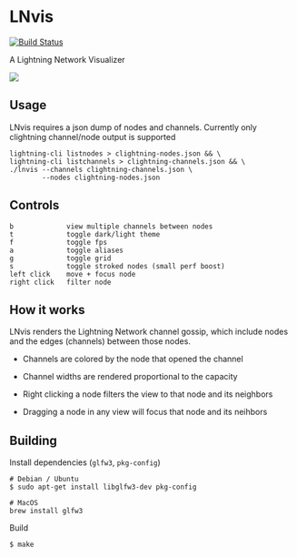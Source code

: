 
# LNvis

[![Build Status](https://travis-ci.org/jb55/lnvis.svg)](https://travis-ci.org/jb55/lnvis)

A Lightning Network Visualizer

<!-- <img src="https://jb55.com/s/abe49a248360d41c.png"/> -->
<img src="https://jb55.com/s/a50cb0ae69cd2032.png"/>

## Usage

LNvis requires a json dump of nodes and channels. Currently only clightning
channel/node output is supported

    lightning-cli listnodes > clightning-nodes.json && \
    lightning-cli listchannels > clightning-channels.json && \
    ./lnvis --channels clightning-channels.json \
            --nodes clightning-nodes.json

## Controls

```
b             view multiple channels between nodes
t             toggle dark/light theme
f             toggle fps
a             toggle aliases
g             toggle grid
s             toggle stroked nodes (small perf boost)
left click    move + focus node
right click   filter node
```

## How it works

LNvis renders the Lightning Network channel gossip, which include nodes and the
edges (channels) between those nodes.

* Channels are colored by the node that opened the channel

* Channel widths are rendered proportional to the capacity

* Right clicking a node filters the view to that node and its neighbors

* Dragging a node in any view will focus that node and its neihbors

## Building

Install dependencies (`glfw3`, `pkg-config`)

    # Debian / Ubuntu
    $ sudo apt-get install libglfw3-dev pkg-config
    
    # MacOS
    brew install glfw3

Build

    $ make
